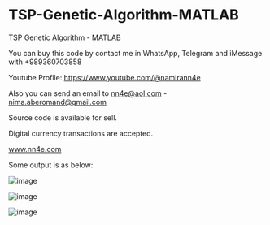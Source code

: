 # TSP-Genetic-Algorithm-MATLAB
TSP Genetic Algorithm - MATLAB

You can buy this code by contact me in WhatsApp, Telegram and iMessage with +989360703858

Youtube Profile: https://www.youtube.com/@namirann4e

Also you can send an email to nn4e@aol.com - nima.aberomand@gmail.com

Source code is available for sell.

Digital currency transactions are accepted.

www.nn4e.com

Some output is as below:

![image](https://github.com/user-attachments/assets/dd3b2e68-eff5-4636-a416-fc1231990161)

![image](https://github.com/user-attachments/assets/17210526-b266-4793-9160-1213d4377758)

![image](https://github.com/user-attachments/assets/ea42bfe7-f854-40a9-8696-e4ad26431cd6)
